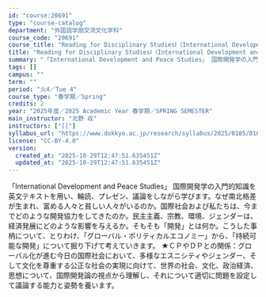 ```yaml
---
id: "course:20691"
type: "course-catalog"
department: "外国語学部交流文化学科"
course_code: "20691"
course_title: "Reading for Disciplinary StudiesⅠ（International Development and Peace Studies） ／READING FOR DISCIPLINARY STUDIES I"
title: "Reading for Disciplinary StudiesⅠ（International Development and Peace Studies） ／READING FOR DISCIPLINARY STUDIES I"
summary: "「International Development and Peace Studies」 国際開発学の入門的知識を英文テキストを用い、輪読、プレゼン、議論をしながら学びます。なぜ南北格差が生まれ、富める人々と貧しい人々がいるのか。国際社会…"
tags: []
campus: ""
term: ""
period: "火4／Tue 4"
course_type: "春学期／Spring"
credits: 2
year: "2025年度／2025 Academic Year 春学期／SPRING SEMESTER"
main_instructor: "北野 収"
instructors: ["[]"]
syllabus_url: "https://www.dokkyo.ac.jp/research/syllabus/2025/0105/0105_20691_ja_JP.html"
license: "CC-BY-4.0"
version:
  created_at: "2025-10-29T12:47:51.635451Z"
  updated_at: "2025-10-29T12:47:51.635451Z"
---
```

「International Development and Peace Studies」 国際開発学の入門的知識を英文テキストを用い、輪読、プレゼン、議論をしながら学びます。なぜ南北格差が生まれ、富める人々と貧しい人々がいるのか。国際社会および私たちは、今までどのような開発協力をしてきたのか。民主主義、宗教、環境、ジェンダーは、経済発展にどのような影響を与えるか。そもそも「開発」とは何か。こうした事柄について、とりわけ、「グローバル・ポリティカルエコノミー」から、「持続可能な開発」について掘り下げて考えていきます。 ★ＣＰやＤＰとの関係：グローバル化が進む今日の国際社会において、多様なエスニシティやジェンダー、そして文化を尊重する公正な社会の実現に向けて、世界の社会、文化、政治経済、思想について、国際開発論の視点から理解し、それについて適切に問題を設定して議論する能力と姿勢を養います。
